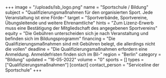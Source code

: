 +++
image = "/uploads/lsb_logo.png"
name = "Sportschule / Bildung"
subject = "Qualifizierungsmaßnahmen für den organisierten Sport. Jede Veranstaltung ist eine Förde-"
target = "Sportverbände, Sportvereine, Übungsleitende und weitere Ehrenamtliche"
hints = "Zum Lizenz-Erwerb muss eine Bestätigung der Mitgliedschaft des angegebenen Sportvereins"
equity = "Die Gebühren unterscheiden sich je nach Veranstaltung und befinden sich im Bildungsprogramm"
financing = "Die Qualifizierungsmaßnahmen sind mit Gebühren belegt, die allerdings nicht die vollen"
deadline = "Die Qualifizierungsmaßnahmen erfordern eine Anmeldung. Anmeldefristen finden sich im Bil-"
region = "Berlin"
category = "Bildung"
updated = "16-05-2022"
volume = "0"
sports = []
types = ["Qualifizierungsmaßnahmen"]
[contact]
contact_person = "Serviceline der Sportschule"
+++
